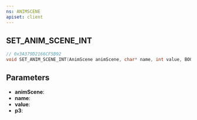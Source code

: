 ```yaml
---
ns: ANIMSCENE
apiset: client
---
```

## SET_ANIM_SCENE_INT

```c
// 0x3A379D2166CF5B92
void SET_ANIM_SCENE_INT(AnimScene animScene, char* name, int value, BOOL p3);
```


## Parameters
* **animScene**:
* **name**:
* **value**:
* **p3**: